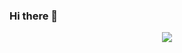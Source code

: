 ### Hi there 👋
<center>
  <img src="https://count.getloli.com/get/@:Soldierp?theme=moebooru">
</center>
<!--
**Soldierplayz6867/Soldierplayz6867** is a ✨ _special_ ✨ repository because its `README.md` (this file) appears on your GitHub profile.

Here are some ideas to get you started:

- 🔭 I’m currently working on ...
- 🌱 I’m currently learning ...
- 👯 I’m looking to collaborate on ...
- 🤔 I’m looking for help with ...
- 💬 Ask me about ...
- 📫 How to reach me: ...
- 😄 Pronouns: ...
- ⚡ Fun fact: ...
-->
